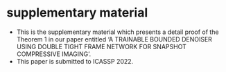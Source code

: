 # supplementary material 
* This is the supplementary material which presents a detail proof of the Theorem 1 in our paper entitled ‘A TRAINABLE BOUNDED DENOISER USING DOUBLE TIGHT FRAME NETWORK FOR SNAPSHOT COMPRESSIVE IMAGING’. 
* This paper is submitted to ICASSP 2022.
